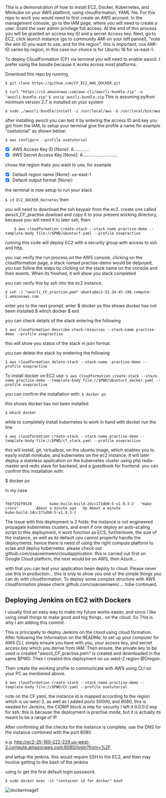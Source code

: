 This is a demonstration of how to install EC2, Docker, Kubernetes, and Minikube on your AWS platform, using cloudformation, YAML file. For this repo to work you would need to first create an AWS account. In the management console, go to the IAM page, where you will need to create a user. Grant the user admin privilege full access. At the end of this process you will  be granted an access key ID and a secret Access key. Next, go to EC2, click launch instance (go to community AMI on your left pannel), "note the ami-ID you want to use, and for the region", this is important, cos AMI-ID varies by region, in this case our choice is for Ubuntu 16 for us-east-1.

 To deploy CloudFormation (CF) via terminal you will need to enable awscli. I prefer using the bundle because it works across most platforms.


Download this repo by running 

``` $ git clone https://github.com/CF_EC2_AWS_DOCKER.git ```

``` $ curl "https://s3.amazonaws.com/aws-cli/awscli-bundle.zip" -o "awscli-bundle.zip" ```
``` $ unzip awscli-bundle.zip ```
This is assuming python minimum version 2.7 is installed on your system

``` $ sudo ./awscli-bundle/install -i /usr/local/aws -b /usr/local/bin/aws ```

after installing awscli you can test it by entering the access ID and key you got from the IAM, to setup your terminal give the profile a name for example "osetutorial" as shown below:

``` $ aws configure --profile osetutorial ```
-[x] AWS Access Key ID [None]: A............
-[x] AWS Secret Access Key [None]: A............................

chose the region thats you want to use, for example

-[x] Default region name [None]: us-east-1
-[x] Default output format [None]: 

the terminal is now setup to run your stack

``` $ cd EC2_DOCKER_Kernetes ```
then

you will need to download the ssh keypair from the ec2.
create one called awscli_CF_practise dowload and copy it to your present working directory, because you will need it to later ssh, then:

``` $ chmod 400 awscli_CF_practise.pem
    $ aws cloudformation create-stack --stack-name practise-demo --template-body file://$PWD/ubuntucf.yaml --profile osepractise
```

running this code will deploy EC2 with a security group with access to ssh and http.

you can verify the run process on the AWS console, clicking on the cloudformation page, a stack named practise-demo would be delpoyed, you can follow the steps by clicking on the stack name on the console and then events.
When its finished, it will show you stack completed

you can verify this by ssh into the ec2 instance.

``` $ ssh -i "awscli_CF_practise.pem" ubuntu@ec2-52-34-45-106.compute-1.amazonaws.com ```

enter yes to the next prompt.
enter
$ docker ps
this shows docker has not been installed
$ which docker 
$ exit

you can check details of the stack entering the following 

``` $ aws cloudformation describe-stack-resources --stack-name practise-demo --profile osepractise ```

this will show you status of the stack in json format.

you can delete the stack by enetering the following 

``` $ aws cloudformation delete-stack --stack-name  practise-demo --profile osepractise ```

To install docker on EC2 use:
``` $ aws cloudformation create-stack --stack-name practise-demo --template-body file://$PWD/ubuntucf_docker.yaml --profile osepractise ```

you can confirm the installation with:
``` $ docker ps ```

this shows docker has not been installed

``` $ which docker ```

while to completely install kubernetes to work in hand with docker 
run the line 

``` $ aws cloudformation create-stack --stack-name practise-demo --template-body file://$PWD/cf_stack.yaml --profile osepractise ```

this will install, git, virtualbox, on the ubuntu image, which enables you to easily install minikube, and kubernetes on the ec2 instance, 
It will later deploy a stateless application on the kubernetes cluster using php redis-master and redis slave for backend, and 
a guestbook for frontend. you can confirm this installation with: 

$ docker ps


in my case 


``` CONTAINER ID        IMAGE   COMMAND             CREATED              STATUS              PORTS           NAMES

fbbf192f9530        kube-build:build-2dcc171db0-5-v1.9.3-2   "make cross"        About a minute ago   Up About a minute                       kube-build-2dcc171db0-5-v1.9.3-2

```

The issue with this deployment is 2 folds: the instance is not engineered propagate kubernetes clusters, and even if one deploy an auto-scaling script to this deployment, it wont function as ECS, furthermore, the size of the instance, as well as its default cpu cannot properlly handle the deployments. hence there is need of using the right compute platform to sclae and deploy kubernetes. 
please check out github.com/osaosemwen/cloudapplication. this is carried out first on Google Cloud platform, the next would be on AWS, then Azure...


with that you can test your application been deploy to cloud. Please never use this in production... this is only to show you one of the simple things you can do with cloudformation. 
To deploy some complex structure with AWS cloudformation please check github.com/osaosemwen/.... tobe continued.


## Deploying Jenkins on EC2 with Dockers

I usually find an easy way to make my future works easier, and since I like using small things to make good and big things.. on the cloud. So This is why I am adding this commit.

This  is principally to deploy Jenkins on the cloud using cloud formation. After following the Information on the READMe, to set up your computer for AWS CLI, simply ensure you have with you, your access key, and secret access key which you derive from IAM. Then ensure, the private key to be used is created "awscli_CF_practise.pem" is created and downloaded in the same $PWD. Then I created this deployment on us-west-2 region @Oregon.

Then create the working profile to communicate with AWS using CLI on your PC as mentioned above.

``` $ aws cloudformation create-stack --stack-name practise-demo --template-body file://$PWD/CF.yaml --profile osetutorial ```

note on the CF.yaml, the instance id is mapped according to the region which is us-west-2, as well as I added ports 50000, and 8080, this is needed for Jenkins, the CIDRIP block is imp for security I left it 0.0.0.0 esp for ssh, this is because the deployment is practise mode, but it is actually its meant to be a range of IP. 


After confirming all the checks for the instance is complete, use the DNS for the instance combined with the port 8080

e.g. http://ec2-35-160-222-229.us-west-2.compute.amazonaws.com:8080/login?from=%2F

and setup the jenkins.
this would require SSH to the EC2, and then may involve getting to the bash of the jenkins

using to get the first default login password.

``` $ sudo docker exec -it "container id for docker" bash ```

![dockerimage1](https://user-images.githubusercontent.com/17884787/37859395-6fae4e1e-2ee9-11e8-8303-4a50b70ecdcc.png)
